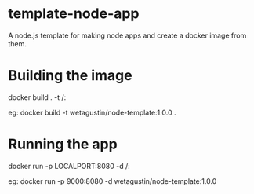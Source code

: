 # template-node-app
A node.js template for making node apps and create a docker image from them.

# Building the image

docker build . -t <your username>/<your web-app name>:<yout tag>

eg: docker build -t wetagustin/node-template:1.0.0 .

# Running the app

docker run -p LOCALPORT:8080 -d <your username>/<your web-app name>:<yout tag>

eg: docker run -p 9000:8080 -d wetagustin/node-template:1.0.0